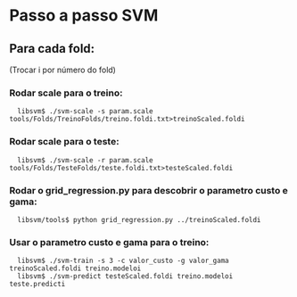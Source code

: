 # Passo a passo SVM

## Para cada fold:

(Trocar i por número do fold)

### Rodar scale para o treino:

```
  libsvm$ ./svm-scale -s param.scale tools/Folds/TreinoFolds/treino.foldi.txt>treinoScaled.foldi
```

### Rodar scale para o teste:

```
  libsvm$ ./svm-scale -r param.scale tools/Folds/TesteFolds/teste.foldi.txt>testeScaled.foldi
```

### Rodar o grid_regression.py para descobrir o parametro custo e gama:

```
  libsvm/tools$ python grid_regression.py ../treinoScaled.foldi
```

### Usar o parametro custo e gama para o treino:

```
  libsvm$ ./svm-train -s 3 -c valor_custo -g valor_gama treinoScaled.foldi treino.modeloi
  libsvm$ ./svm-predict testeScaled.foldi treino.modeloi teste.predicti
```
